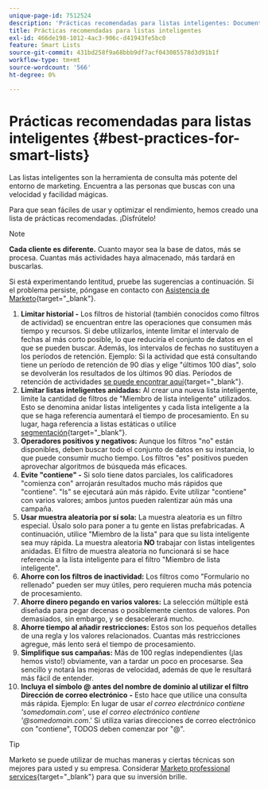 ```yaml
---
unique-page-id: 7512524
description: 'Prácticas recomendadas para listas inteligentes: Documentos de Marketo, documentación del producto'
title: Prácticas recomendadas para listas inteligentes
exl-id: 466de198-1012-4ac3-906c-d41943fe5bc0
feature: Smart Lists
source-git-commit: 431bd258f9a68bbb9df7acf043085578d3d91b1f
workflow-type: tm+mt
source-wordcount: '566'
ht-degree: 0%

---
```


# Prácticas recomendadas para listas inteligentes {#best-practices-for-smart-lists}

Las listas inteligentes son la herramienta de consulta más potente del entorno de marketing. Encuentra a las personas que buscas con una velocidad y facilidad mágicas.

Para que sean fáciles de usar y optimizar el rendimiento, hemos creado una lista de prácticas recomendadas. ¡Disfrútelo!

>[!NOTE]
>
>**Cada cliente es diferente.** Cuanto mayor sea la base de datos, más se procesa. Cuantas más actividades haya almacenado, más tardará en buscarlas.
>
>Si está experimentando lentitud, pruebe las sugerencias a continuación. Si el problema persiste, póngase en contacto con [Asistencia de Marketo](https://nation.marketo.com/t5/Support/ct-p/Support){target="_blank"}.

1. **Limitar historial -** Los filtros de historial (también conocidos como filtros de actividad) se encuentran entre las operaciones que consumen más tiempo y recursos. Si debe utilizarlos, intente limitar el intervalo de fechas al más corto posible, lo que reduciría el conjunto de datos en el que se pueden buscar. Además, los intervalos de fechas no sustituyen a los períodos de retención. Ejemplo: Si la actividad que está consultando tiene un período de retención de 90 días y elige &quot;últimos 100 días&quot;, solo se devolverán los resultados de los últimos 90 días. Períodos de retención de actividades [se puede encontrar aquí](https://nation.marketo.com/t5/knowledgebase/marketo-activities-data-retention-policy/ta-p/251480){target="_blank"}.
1. **Limitar listas inteligentes anidadas:** Al crear una nueva lista inteligente, limite la cantidad de filtros de &quot;Miembro de lista inteligente&quot; utilizados. Esto se denomina anidar listas inteligentes y cada lista inteligente a la que se haga referencia aumentará el tiempo de procesamiento. En su lugar, haga referencia a listas estáticas o utilice [segmentación](/help/marketo/product-docs/personalization/segmentation-and-snippets/segmentation/create-a-segmentation.md){target="_blank"}.
1. **Operadores positivos y negativos:** Aunque los filtros &quot;no&quot; están disponibles, deben buscar todo el conjunto de datos en su instancia, lo que puede consumir mucho tiempo. Los filtros &quot;es&quot; positivos pueden aprovechar algoritmos de búsqueda más eficaces.
1. **Evite &quot;contiene&quot; -** Si solo tiene datos parciales, los calificadores &quot;comienza con&quot; arrojarán resultados mucho más rápidos que &quot;contiene&quot;. &quot;Is&quot; se ejecutará aún más rápido. Evite utilizar &quot;contiene&quot; con varios valores; ambos juntos pueden ralentizar aún más una campaña.
1. **Usar muestra aleatoria por sí sola:** La muestra aleatoria es un filtro especial. Úsalo solo para poner a tu gente en listas prefabricadas. A continuación, utilice &quot;Miembro de la lista&quot; para que su lista inteligente sea muy rápida. La muestra aleatoria **NO** trabajar con listas inteligentes anidadas. El filtro de muestra aleatoria no funcionará si se hace referencia a la lista inteligente para el filtro &quot;Miembro de lista inteligente&quot;.
1. **Ahorre con los filtros de inactividad:** Los filtros como &quot;Formulario no rellenado&quot; pueden ser muy útiles, pero requieren mucha más potencia de procesamiento.
1. **Ahorre dinero pegando en varios valores:** La selección múltiple está diseñada para pegar decenas o posiblemente cientos de valores. Pon demasiados, sin embargo, y se desacelerará mucho.
1. **Ahorre tiempo al añadir restricciones:** Estos son los pequeños detalles de una regla y los valores relacionados. Cuantas más restricciones agregue, más lento será el tiempo de procesamiento.
1. **Simplifique sus campañas:** Más de 100 reglas independientes (¡las hemos visto!) obviamente, van a tardar un poco en procesarse. Sea sencillo y notará las mejoras de velocidad, además de que le resultará más fácil de entender.
1. **Incluya el símbolo @ antes del nombre de dominio al utilizar el filtro Dirección de correo electrónico** **-** Esto hace que utilice una consulta más rápida. Ejemplo: En lugar de usar _el correo electrónico contiene &#39;somedomain.com&#39;_, use _el correo electrónico contiene &#39;@somedomain.com_.&#39; Si utiliza varias direcciones de correo electrónico con &quot;contiene&quot;, TODOS deben comenzar por &quot;@&quot;.

>[!TIP]
>
>Marketo se puede utilizar de muchas maneras y ciertas técnicas son mejores para usted y su empresa. Considerar [Marketo professional services](https://pages2.marketo.com/72-hour-survival-guide.html){target="_blank"} para que su inversión brille.
